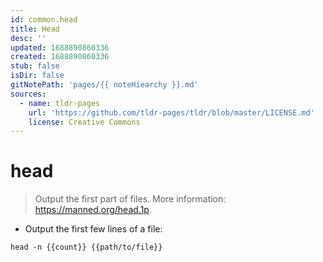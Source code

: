 ```yaml
---
id: common.head
title: Head
desc: ''
updated: 1688890860336
created: 1688890860336
stub: false
isDir: false
gitNotePath: 'pages/{{ noteHiearchy }}.md'
sources:
  - name: tldr-pages
    url: 'https://github.com/tldr-pages/tldr/blob/master/LICENSE.md'
    license: Creative Commons
---
```

# head

> Output the first part of files.
> More information: <https://manned.org/head.1p>.

- Output the first few lines of a file:

`head -n {{count}} {{path/to/file}}`

